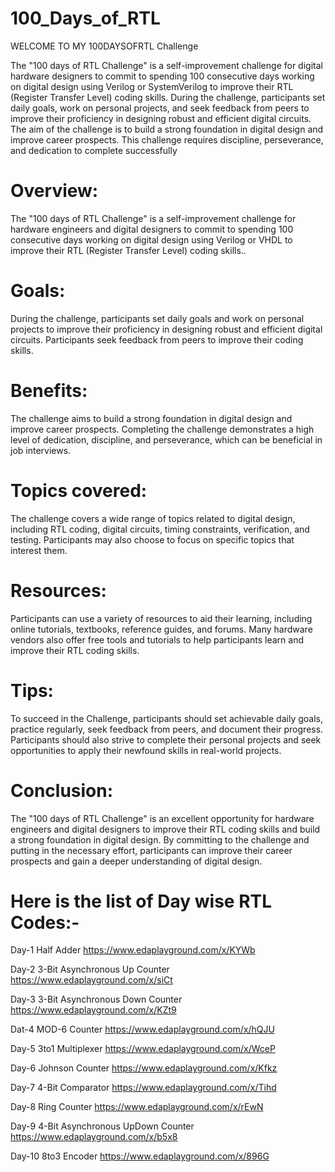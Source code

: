 # 100_Days_of_RTL
WELCOME TO MY 100DAYSOFRTL Challenge

The "100 days of RTL Challenge" is a self-improvement challenge for digital hardware designers to commit to spending 100 consecutive days working on digital design using Verilog or SystemVerilog to improve their RTL (Register Transfer Level) coding skills. During the challenge, participants set daily goals, work on personal projects, and seek feedback from peers to improve their proficiency in designing robust and efficient digital circuits. The aim of the challenge is to build a strong foundation in digital design and improve career prospects. This challenge requires discipline, perseverance, and dedication to complete successfully

# Overview:
The "100 days of RTL Challenge" is a self-improvement challenge for hardware engineers and digital designers to commit to spending 100 consecutive days working on digital design using Verilog or VHDL to improve their RTL (Register Transfer Level) coding skills..

# Goals:
During the challenge, participants set daily goals and work on personal projects to improve their proficiency in designing robust and efficient digital circuits. Participants seek feedback from peers to improve their coding skills.

# Benefits:
The challenge aims to build a strong foundation in digital design and improve career prospects. Completing the challenge demonstrates a high level of dedication, discipline, and perseverance, which can be beneficial in job interviews.

# Topics covered:
The challenge covers a wide range of topics related to digital design, including RTL coding, digital circuits, timing constraints, verification, and testing. Participants may also choose to focus on specific topics that interest them.

# Resources:
Participants can use a variety of resources to aid their learning, including online tutorials, textbooks, reference guides, and forums. Many hardware vendors also offer free tools and tutorials to help participants learn and improve their RTL coding skills.

# Tips:
To succeed in the Challenge, participants should set achievable daily goals, practice regularly, seek feedback from peers, and document their progress. Participants should also strive to complete their personal projects and seek opportunities to apply their newfound skills in real-world projects.

# Conclusion:
The "100 days of RTL Challenge" is an excellent opportunity for hardware engineers and digital designers to improve their RTL coding skills and build a strong foundation in digital design. By committing to the challenge and putting in the necessary effort, participants can improve their career prospects and gain a deeper understanding of digital design.


# Here is the list of Day wise RTL Codes:-

Day-1 Half Adder  https://www.edaplayground.com/x/KYWb

Day-2 3-Bit Asynchronous Up Counter   https://www.edaplayground.com/x/siCt

Day-3 3-Bit Asynchronous Down Counter   https://www.edaplayground.com/x/KZt9

Dat-4 MOD-6 Counter   https://www.edaplayground.com/x/hQJU

Day-5 3to1 Multiplexer   https://www.edaplayground.com/x/WceP

Day-6 Johnson Counter   https://www.edaplayground.com/x/Kfkz

Day-7 4-Bit Comparator   https://www.edaplayground.com/x/Tihd

Day-8 Ring Counter   https://www.edaplayground.com/x/rEwN

Day-9 4-Bit Asynchronous UpDown Counter   https://www.edaplayground.com/x/b5x8

Day-10 8to3 Encoder   https://www.edaplayground.com/x/896G
